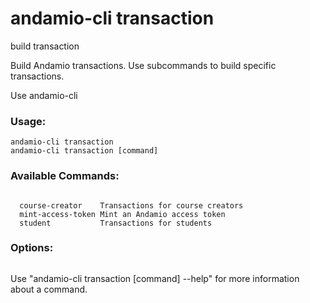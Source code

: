 # andamio-cli transaction
build transaction

Build Andamio transactions. Use subcommands to build specific transactions.

Use andamio-cli
  

### Usage:
```
andamio-cli transaction
andamio-cli transaction [command]
```

### Available Commands:
```

  course-creator    Transactions for course creators
  mint-access-token Mint an Andamio access token
  student           Transactions for students
```

### Options:
```

```

Use "andamio-cli transaction [command] --help" for more information about a command.

